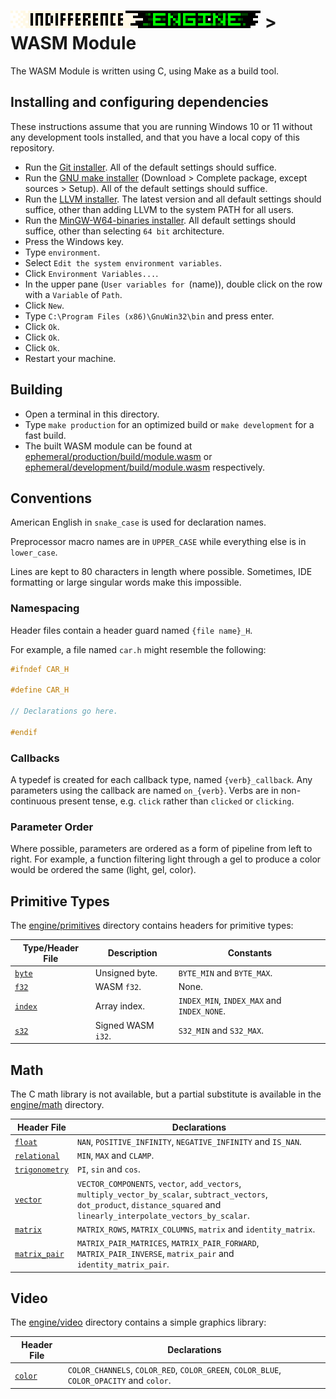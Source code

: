 # [![Indifference Engine](../../branding/logo_readme.gif)](../../readme.md) > WASM Module

The WASM Module is written using C, using Make as a build tool.

## Installing and configuring dependencies

These instructions assume that you are running Windows 10 or 11 without any
development tools installed, and that you have a local copy of this repository.

- Run the [Git installer](https://git-scm.com/).  All of the default settings
  should suffice.
- Run the
  [GNU make installer](https://gnuwin32.sourceforge.net/packages/make.htm)
  (Download > Complete package, except sources > Setup).  All of the default
  settings should suffice.
- Run the [LLVM installer](https://releases.llvm.org/).  The latest version
  and all default settings should suffice, other than adding LLVM to the system
  PATH for all users.
- Run the
  [MinGW-W64-binaries installer](https://github.com/niXman/mingw-builds-binaries).
  All default settings should suffice, other than selecting `64 bit`
  architecture.
- Press the Windows key.
- Type `environment`.
- Select `Edit the system environment variables`.
- Click `Environment Variables...`.
- In the upper pane (`User variables for `(name)), double click on the row with
  a `Variable` of `Path`.
- Click `New`.
- Type `C:\Program Files (x86)\GnuWin32\bin` and press enter.
- Click `Ok`.
- Click `Ok`.
- Click `Ok`.
- Restart your machine.

## Building

- Open a terminal in this directory.
- Type `make production` for an optimized build or `make development` for a fast
  build.
- The built WASM module can be found at
  [ephemeral/production/build/module.wasm](./ephemeral/production/build/module.wasm)
  or
  [ephemeral/development/build/module.wasm](./ephemeral/development/build/module.wasm)
  respectively.

## Conventions

American English in `snake_case` is used for declaration names.

Preprocessor macro names are in `UPPER_CASE` while everything else is in
`lower_case`.

Lines are kept to 80 characters in length where possible.  Sometimes, IDE
formatting or large singular words make this impossible.

### Namespacing

Header files contain a header guard named `{file name}_H`.

For example, a file named `car.h` might resemble the following:

```c
#ifndef CAR_H

#define CAR_H

// Declarations go here.

#endif
```

### Callbacks

A typedef is created for each callback type, named `{verb}_callback`.  Any
parameters using the callback are named `on_{verb}`.  Verbs are in
non-continuous present tense, e.g. `click` rather than `clicked` or `clicking`.

### Parameter Order

Where possible, parameters are ordered as a form of pipeline from left to right.
For example, a function filtering light through a gel to produce a color would
be ordered the same (light, gel, color).

## Primitive Types

The [engine/primitives](./deliverables/wasm_module/source/engine/primitives)
directory contains headers for primitive types:

| Type/Header File                              | Description        | Constants                                  |
| --------------------------------------------- | ------------------ | ------------------------------------------ |
| [`byte`](./source/engine/primitives/byte.h)   | Unsigned byte.     | `BYTE_MIN` and `BYTE_MAX`.                 |
| [`f32`](./source/engine/primitives/f32.h)     | WASM `f32`.        | None.                                      |
| [`index`](./source/engine/primitives/index.h) | Array index.       | `INDEX_MIN`, `INDEX_MAX` and `INDEX_NONE`. |
| [`s32`](./source/engine/primitives/s32.h)     | Signed WASM `i32`. | `S32_MIN` and `S32_MAX`.                   |

## Math

The C math library is not available, but a partial substitute is available in
the [engine/math](./source/engine/math) directory.

| Header File                                           | Declarations                                                                                                                                                                   |
| ----------------------------------------------------- | ------------------------------------------------------------------------------------------------------------------------------------------------------------------------------ |
| [`float`](./source/engine/math/float.h)               | `NAN`, `POSITIVE_INFINITY`, `NEGATIVE_INFINITY` and `IS_NAN`.                                                                                                                  |
| [`relational`](./source/engine/math/relational.h)     | `MIN`, `MAX` and `CLAMP`.                                                                                                                                                      |
| [`trigonometry`](./source/engine/math/trigonometry.h) | `PI`, `sin` and `cos`.                                                                                                                                                         |
| [`vector`](./source/engine/math/vector.h)             | `VECTOR_COMPONENTS`, `vector`, `add_vectors`, `multiply_vector_by_scalar`, `subtract_vectors`, `dot_product`, `distance_squared` and `linearly_interpolate_vectors_by_scalar`. |
| [`matrix`](./source/engine/math/matrix.h)             | `MATRIX_ROWS`, `MATRIX_COLUMNS`, `matrix` and `identity_matrix`.                                                                                                               |
| [`matrix_pair`](./source/engine/math/matrix_pair.h)   | `MATRIX_PAIR_MATRICES`, `MATRIX_PAIR_FORWARD`, `MATRIX_PAIR_INVERSE`, `matrix_pair` and `identity_matrix_pair`.                                                                |

## Video

The [engine/video](./deliverables/wasm_module/source/engine/video) directory
contains a simple graphics library:

| Header File                                           | Declarations                                                                             |
| ----------------------------------------------------- | ---------------------------------------------------------------------------------------- |
| [`color`](./source/engine/video/color.h)              | `COLOR_CHANNELS`, `COLOR_RED`, `COLOR_GREEN`, `COLOR_BLUE`, `COLOR_OPACITY` and `color`. |
